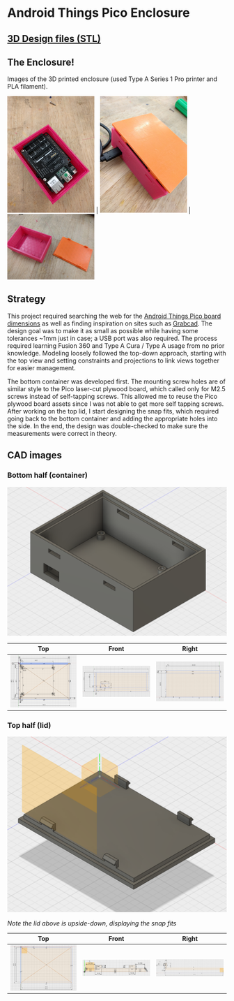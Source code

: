 # Android Things Pico Enclosure

## [3D Design files (STL)](https://github.com/rnlee0054/pico-enclosure/tree/master/3D)

## The Enclosure!

Images of the 3D printed enclosure (used Type A Series 1 Pro printer and PLA filament).

<img src="https://github.com/rnlee0054/pico-enclosure/raw/master/Images/IMG_20171009_084340.jpg" width="200" /> | <img src="https://github.com/rnlee0054/pico-enclosure/raw/master/Images/IMG_20171009_084913.jpg" width="200"/> | <img src="https://github.com/rnlee0054/pico-enclosure/raw/master/Images/IMG_20171009_083938.jpg" width="200"/>

## Strategy

This project required searching the web for the [Android Things Pico board dimensions](https://shop.technexion.com/pico-pi-imx6ul.html?SID=r9g3e9gt8kt70r9akj784lqrs6) as well as finding inspiration on sites such as [Grabcad](https://grabcad.com/library).
The design goal was to make it as small as possible while having some tolerances ~1mm just in case; a USB port was also required.
The process required learning Fusion 360 and Type A Cura / Type A usage from no prior knowledge.
Modeling loosely followed the top-down approach, starting with the top view and setting constraints and projections to link views together for easier management.

The bottom container was developed first.
The mounting screw holes are of similar style to the Pico laser-cut plywood board, which called only for M2.5 screws instead of self-tapping screws.
This allowed me to reuse the Pico plywood board assets since I was not able to get more self tapping screws.
After working on the top lid, I start designing the snap fits, which required going back to the bottom container and adding the appropriate holes into the side.
In the end, the design was double-checked to make sure the measurements were correct in theory.

## CAD images

### Bottom half (container)

<img src="https://github.com/rnlee0054/pico-enclosure/raw/master/Images/Fusion360_2017-10-08_02-54-31.png" width="600" />

Top | Front | Right
---|---|---
<img src="https://github.com/rnlee0054/pico-enclosure/raw/master/Images/Fusion360_2017-10-08_02-51-14.png" width="200" /> | <img src="https://github.com/rnlee0054/pico-enclosure/raw/master/Images/Fusion360_2017-10-08_02-48-49.png" width="200"/> | <img src="https://github.com/rnlee0054/pico-enclosure/raw/master/Images/Fusion360_2017-10-08_02-50-31.png" width="200"/>

### Top half (lid)

<img src="https://github.com/rnlee0054/pico-enclosure/raw/master/Images/Fusion360_2017-10-08_03-00-21.png" width="600" />

_Note the lid above is upside-down, displaying the snap fits_

Top | Front | Right
---|---|---
<img src="https://github.com/rnlee0054/pico-enclosure/raw/master/Images/Fusion360_2017-10-08_02-59-01.png" width="200" /> | <img src="https://github.com/rnlee0054/pico-enclosure/raw/master/Images/Fusion360_2017-10-08_02-57-12.png" width="200"/> | <img src="https://github.com/rnlee0054/pico-enclosure/raw/master/Images/Fusion360_2017-10-08_02-58-24.png" width="200"/>
